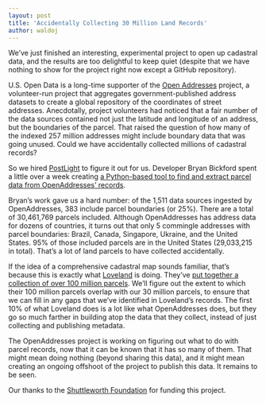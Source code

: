 ```yaml
---
layout: post
title: 'Accidentally Collecting 30 Million Land Records'
author: waldoj
---
```


We’ve just finished an interesting, experimental project to open up cadastral data, and the results are too delightful to keep quiet (despite that we have nothing to show for the project right now except a GitHub repository).

U.S. Open Data is a long-time supporter of the [Open Addresses](https://openaddresses.io/) project, a volunteer-run project that aggregates government-published address datasets to create a global repository of the coordinates of street addresses. Anecdotally, project volunteers had noticed that a fair number of the data sources contained not just the latitude and longitude of an address, but the boundaries of the parcel. That raised the question of how many of the indexed 257 million addresses might include boundary data that was going unused. Could we have accidentally collected millions of cadastral records?

So we hired [PostLight](https://www.postlight.com/) to figure it out for us. Developer Bryan Bickford spent a little over a week creating [a Python-based tool to find and extract parcel data from OpenAddresses’ records](https://github.com/openaddresses/parcels).

Bryan’s work gave us a hard number: of the 1,511 data sources ingested by OpenAddresses, 383 include parcel boundaries (or 25%). There are a total of 30,461,769 parcels included. Although OpenAddresses has address data for dozens of countries, it turns out that only 5 commingle addresses with parcel boundaries: Brazil, Canada, Singapore, Ukraine, and the United States. 95% of those included parcels are in the United States (29,033,215 in total). That’s a lot of land parcels to have collected accidentally.

If the idea of a comprehensive cadastral map sounds familiar, that’s because this is exactly what [Loveland](https://makeloveland.com/) is doing. They’ve [put together a collection of over 100 million parcels](https://makeloveland.com/reports/parcels). We’ll figure out the extent to which their 100 million parcels overlap with our 30 million parcels, to ensure that we can fill in any gaps that we’ve identified in Loveland’s records. The first 10% of what Loveland does is a lot like what OpenAddresses does, but they go so much farther in building atop the data that they collect, instead of just collecting and publishing metadata.

The OpenAddresses project is working on figuring out what to do with parcel records, now that it can be known that it has so many of them. That might mean doing nothing (beyond sharing this data), and it might mean creating an ongoing offshoot of the project to publish this data. It remains to be seen.

Our thanks to the [Shuttleworth Foundation](https://www.shuttleworthfoundation.org/) for funding this project.
